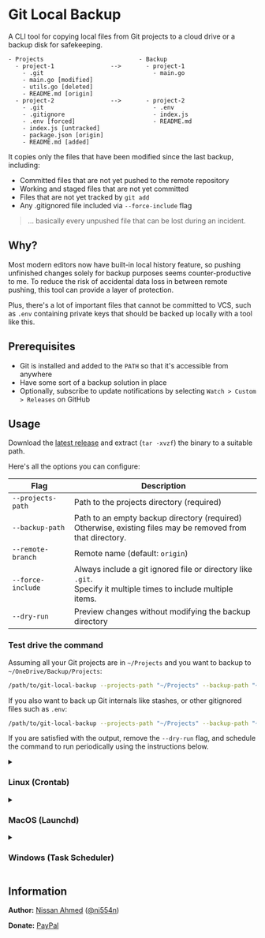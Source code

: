 # Git Local Backup

A CLI tool for copying local files from Git projects to a cloud drive or a backup disk for safekeeping.

```
- Projects                           - Backup
  - project-1                -->       - project-1
    - .git                               - main.go
    - main.go [modified]
    - utils.go [deleted]
    - README.md [origin]
  - project-2                -->       - project-2
    - .git                               - .env
    - .gitignore                         - index.js
    - .env [forced]                      - README.md
    - index.js [untracked]
    - package.json [origin]
    - README.md [added]
```

It copies only the files that have been modified since the last backup, including:

- Committed files that are not yet pushed to the remote repository
- Working and staged files that are not yet committed
- Files that are not yet tracked by `git add`
- Any .gitignored file included via `--force-include` flag

> … basically every unpushed file that can be lost during an incident.

## Why?

Most modern editors now have built-in local history feature, so pushing unfinished changes solely
for backup purposes seems counter-productive to me.
To reduce the risk of accidental data loss in between remote pushing,
this tool can provide a layer of protection.

Plus, there's a lot of important files that cannot be committed to VCS,
such as `.env` containing private keys that should be backed up locally with a tool like this.

## Prerequisites

- Git is installed and added to the `PATH` so that it's accessible from anywhere
- Have some sort of a backup solution in place
- Optionally, subscribe to update notifications by selecting `Watch > Custom > Releases` on GitHub

## Usage

Download the [latest release](https://github.com/ni554n/git-local-backup/releases/latest) and
extract (`tar -xvzf`) the binary to a suitable path.

Here's all the options you can configure:

| Flag | Description |
| --- | --- |
| `--projects-path` | Path to the projects directory (required) |
| `--backup-path` | Path to an empty backup directory (required)<br>Otherwise, existing files may be removed from that directory. |
| `--remote-branch` | Remote name (default: `origin`) |
| `--force-include` | Always include a git ignored file or directory like `.git`.<br>Specify it multiple times to include multiple items. |
| `--dry-run` | Preview changes without modifying the backup directory |

### Test drive the command

Assuming all your Git projects are in `~/Projects` and you want to backup to `~/OneDrive/Backup/Projects`:

```sh
/path/to/git-local-backup --projects-path "~/Projects" --backup-path "~/OneDrive/Backup/Projects" --dry-run
```

If you also want to back up Git internals like stashes, or other gitignored files such as `.env`:

```sh
/path/to/git-local-backup --projects-path "~/Projects" --backup-path "~/OneDrive/Backup/Projects" --force-include ".git" --force-include ".env" --dry-run
```

If you are satisfied with the output, remove the `--dry-run` flag, and
schedule the command to run periodically using the instructions below.

<details>
<summary><h3>Linux (Crontab)</h3></summary>

Run `crontab -e` and add the following line:

```txt
*/15 * * * * /path/to/git-local-backup "~/Projects" --backup-path "~/OneDrive/Backup/Projects"
```

</details>

<details>
<summary><h3>MacOS (Launchd)</h3></summary>

1. Create this plist file in the `~/Library/LaunchAgents/` and configure it your command:

`git-local-backup.plist`

```xml
<?xml version="1.0" encoding="UTF-8"?>
<!DOCTYPE plist PUBLIC "-//Apple//DTD PLIST 1.0//EN" "http://www.apple.com/DTDs/PropertyList-1.0.dtd">
<plist version="1.0">
<dict>
  <key>Label</key>
  <string>Git Local Backup</string>
  <key>ProgramArguments</key>
  <array>
    <string>/path/to/git-local-backup --projects-path "~/Projects" --backup-path "~/OneDrive/Backup/Projects"</string>
  </array>
  <key>StartInterval</key>
  <integer>900</integer> <!-- 900 seconds = 15 minutes -->
  <key>RunAtLoad</key>
  <true/>
</dict>
</plist>
```

2. Load it via `launchctl load ~/Library/LaunchAgents/git-local-backup.plist`
3. Start it via `launchctl start git-local-backup`
4. Check the status via `launchctl list | grep git-local-backup`. A status of zero means a successful run.

</details>

<details>
<summary><h3>Windows (Task Scheduler)</h3></summary>

1. Create the following file and configure it with your command. You can also modify it later during import.

`Git Local Backup.xml`

```xml
<?xml version="1.0" encoding="UTF-16"?>
<Task version="1.4" xmlns="http://schemas.microsoft.com/windows/2004/02/mit/task">
  <RegistrationInfo>
    <Author>ni554n</Author>
    <Description>https://github.com/ni554n/git-local-backup</Description>
    <URI>\ni554n\Git Local Backup</URI>
  </RegistrationInfo>
  <Triggers>
    <LogonTrigger>
      <Repetition>
        <Interval>PT15M</Interval> <!-- 15 minutes -->
        <StopAtDurationEnd>false</StopAtDurationEnd>
      </Repetition>
      <Enabled>true</Enabled>
    </LogonTrigger>
  </Triggers>
  <Principals>
    <Principal id="Author">
      <LogonType>S4U</LogonType>
      <RunLevel>LeastPrivilege</RunLevel>
    </Principal>
  </Principals>
  <Settings>
    <MultipleInstancesPolicy>StopExisting</MultipleInstancesPolicy>
    <DisallowStartIfOnBatteries>false</DisallowStartIfOnBatteries>
    <StopIfGoingOnBatteries>true</StopIfGoingOnBatteries>
    <AllowHardTerminate>true</AllowHardTerminate>
    <StartWhenAvailable>false</StartWhenAvailable>
    <RunOnlyIfNetworkAvailable>false</RunOnlyIfNetworkAvailable>
    <IdleSettings>
      <StopOnIdleEnd>true</StopOnIdleEnd>
      <RestartOnIdle>false</RestartOnIdle>
    </IdleSettings>
    <AllowStartOnDemand>true</AllowStartOnDemand>
    <Enabled>true</Enabled>
    <Hidden>false</Hidden>
    <RunOnlyIfIdle>false</RunOnlyIfIdle>
    <DisallowStartOnRemoteAppSession>false</DisallowStartOnRemoteAppSession>
    <UseUnifiedSchedulingEngine>true</UseUnifiedSchedulingEngine>
    <WakeToRun>false</WakeToRun>
    <ExecutionTimeLimit>PT0S</ExecutionTimeLimit>
    <Priority>7</Priority>
  </Settings>
  <Actions Context="Author">
    <Exec>
      <Command>\path\to\the\git-local-backup.exe</Command> <!-- Replace with your executable path -->
      <Arguments>--projects-dir "~/Projects" --backup-dir "~/OneDrive/Backup/Projects"</Arguments>
    </Exec>
  </Actions>
</Task>
```

2. Open `Task Scheduler` and import this task via `Action > Import Task` from the top menu bar
3. Check both `Run whether user is logged on or not` and `Do not store password` option.
Otherwise, a terminal window will pop up on each run.
4. To test it, manually run the task from `ni554n` folder
5. Refresh the task list and check the `Last Run Result` column to see if it's a successful run

</details>

## Information

**Author:** [Nissan Ahmed](https://anissan.com) ([@ni554n](https://twitter.com/ni554n))

**Donate:** [PayPal](https://paypal.me/ni554n)
<img src="https://ping.anissan.com/?repo=git-local-backup" width="0" height="0" align="right">
